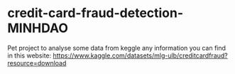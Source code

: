 # credit-card-fraud-detection-MINHDAO
Pet project to analyse some data from keggle
any information you can find in this website:
https://www.kaggle.com/datasets/mlg-ulb/creditcardfraud?resource=download

